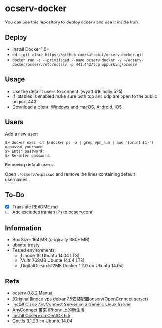 # ocserv-docker
You can use this repository to deploy ocserv and use it inside Iran.
## Deploy

 - Install Docker 1.0+
 - `cd ~;git clone https://github.com/satrobit/ocserv-docker.git`
 - `docker run -d --privileged --name ocserv-docker -v ~/ocserv-docker/ocserv:/etc/ocserv -p 443:443/tcp wppurking/ocserv`
 ## Usage
 -  Use the default users to connect. (wyatt:616 holly:525)
 - If iptables is enabled make sure both tcp and udp are open to the public on port 443.
 - Download a client. [Windows and macOS](https://github.com/openconnect/openconnect-gui), [Android](https://play.google.com/store/apps/details?id=app.openconnect&hl=en), [iOS](https://itunes.apple.com/us/app/cisco-anyconnect/id1135064690?mt=8)

 

 
 ## Users

Add a new user:
```
$> docker exec -it $(docker ps -a | grep vpn_run | awk '{print $1}') ocpasswd yourname
$> Enter password:
$> Re-enter password:
```

Removing default users:

Open `./ocserv/ocpasswd` and remove the lines containing default usernames.

 ## To-Do
 
 - [x] Translate README.md
 - [ ] Add excluded Iranian IPs to ocserv.conf

 ## Information
* Box Size: 164 MB   (originally 380+ MB)
* ubuntu:trusty
* Tested environments:
  * [Linode 1G Ubuntu 14.04 LTS]
  * [Vultr 768MB Ubuntu 14.04 LTS]
  * [DigitalOcean 512MB Docker 1.2.0 on Ubuntu 14.04]

## Refs
* [ocserv 0.8.2 Manual](http://www.infradead.org/ocserv/manual.html)
* [[Original]linode vps debian7.5安装配置ocserv(OpenConnect server)](http://luoqkk.com/linode-vps-debian-installation-and-configuration-ocserv-openconnect-server.html)
* [Install Cisco AnyConnect Server on a Generic Linux Server](https://izhaom.in/2014/08/install-cisco-anyconnect-server-on-a-generic-linux-server/)
* [AnyConnect 带来 iPhone 上的新生活](http://imkevin.me/post/80157872840/anyconnect-iphone)
* [Install Ocserv on CentOS 6.5](https://botu.me/install-ocserv-on-centos6/)
* [Gnutls 3.1.23 on Ubuntu 14.04](http://www.bauer-power.net/2014/06/how-to-install-gnutls-3123-from-source.html)
